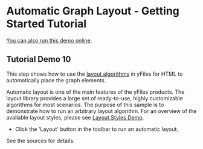 <!--
 //////////////////////////////////////////////////////////////////////////////
 // @license
 // This demo file is part of yFiles for HTML 2.3.0.3.
 // Use is subject to license terms.
 //
 // Copyright (c) 2000-2020 by yWorks GmbH, Vor dem Kreuzberg 28,
 // 72070 Tuebingen, Germany. All rights reserved.
 //
 //////////////////////////////////////////////////////////////////////////////
-->
# Automatic Graph Layout - Getting Started Tutorial

[You can also run this demo online](https://live.yworks.com/demos/01-tutorial-getting-started/10-layout/index.html).

## Tutorial Demo 10

This step shows how to use the [layout algorithms](https://docs.yworks.com/yfileshtml/#/dguide/getting_started-layout) in yFiles for HTML to automatically place the graph elements.

Automatic layout is one of the main features of the yFiles products. The layout library provides a large set of ready-to-use, highly customizable algorithms for most scenarios. The purpose of this sample is to demonstrate how to run an arbitrary layout algorithm. For an overview of the available layout styles, please see [Layout Styles Demo](../../../demos-js/layout/layoutstyles/index.html).

- Click the 'Layout' button in the toolbar to run an automatic layout.

See the sources for details.
